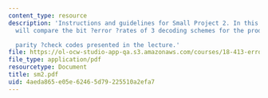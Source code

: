 ```yaml
---
content_type: resource
description: 'Instructions and guidelines for Small Project 2. In this project, we
  will compare the bit ?error ?rates of 3 decoding schemes for the product of

  parity ?check codes presented in the lecture.'
file: https://ol-ocw-studio-app-qa.s3.amazonaws.com/courses/18-413-error-correcting-codes-laboratory-spring-2004/4aeda865e05e62465d79225510a2efa7_sm2.pdf
file_type: application/pdf
resourcetype: Document
title: sm2.pdf
uid: 4aeda865-e05e-6246-5d79-225510a2efa7
---
```

